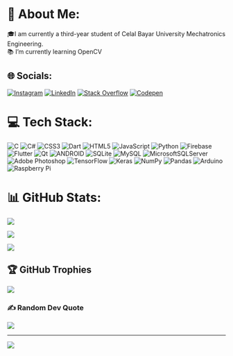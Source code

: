 # 💫 About Me:

🎓I am currently a third-year student of Celal Bayar University Mechatronics Engineering.<br>📚 I’m currently learning OpenCV

  
  

## 🌐 Socials:

[![Instagram](https://img.shields.io/badge/Instagram-%23E4405F.svg?logo=Instagram&logoColor=white)](https://instagram.com/enesuqur) [![LinkedIn](https://img.shields.io/badge/LinkedIn-%230077B5.svg?logo=linkedin&logoColor=white)](https://linkedin.com/in/enesugur) [![Stack Overflow](https://img.shields.io/badge/-Stackoverflow-FE7A16?logo=stack-overflow&logoColor=white)](https://stackoverflow.com/users/14474172) [![Codepen](https://img.shields.io/badge/Codepen-000000?style=for-the-badge&logo=codepen&logoColor=white)](https://codepen.io/EnesUGR)

  

# 💻 Tech Stack:

![C](https://img.shields.io/badge/c-%2300599C.svg?style=for-the-badge&logo=c&logoColor=white) ![C#](https://img.shields.io/badge/c%23-%23239120.svg?style=for-the-badge&logo=c-sharp&logoColor=white) ![CSS3](https://img.shields.io/badge/css3-%231572B6.svg?style=for-the-badge&logo=css3&logoColor=white) ![Dart](https://img.shields.io/badge/dart-%230175C2.svg?style=for-the-badge&logo=dart&logoColor=white) ![HTML5](https://img.shields.io/badge/html5-%23E34F26.svg?style=for-the-badge&logo=html5&logoColor=white) ![JavaScript](https://img.shields.io/badge/javascript-%23323330.svg?style=for-the-badge&logo=javascript&logoColor=%23F7DF1E) ![Python](https://img.shields.io/badge/python-3670A0?style=for-the-badge&logo=python&logoColor=ffdd54) ![Firebase](https://img.shields.io/badge/firebase-%23039BE5.svg?style=for-the-badge&logo=firebase) ![Flutter](https://img.shields.io/badge/Flutter-%2302569B.svg?style=for-the-badge&logo=Flutter&logoColor=white) ![Qt](https://img.shields.io/badge/Qt-%23217346.svg?style=for-the-badge&logo=Qt&logoColor=white) ![ANDROID](https://img.shields.io/badge/android-%2320232a.svg?style=for-the-badge&logo=android&logoColor=%a4c639) ![SQLite](https://img.shields.io/badge/sqlite-%2307405e.svg?style=for-the-badge&logo=sqlite&logoColor=white) ![MySQL](https://img.shields.io/badge/mysql-%2300f.svg?style=for-the-badge&logo=mysql&logoColor=white) ![MicrosoftSQLServer](https://img.shields.io/badge/Microsoft%20SQL%20Sever-CC2927?style=for-the-badge&logo=microsoft%20sql%20server&logoColor=white) ![Adobe Photoshop](https://img.shields.io/badge/adobephotoshop-%2331A8FF.svg?style=for-the-badge&logo=adobephotoshop&logoColor=white) ![TensorFlow](https://img.shields.io/badge/TensorFlow-%23FF6F00.svg?style=for-the-badge&logo=TensorFlow&logoColor=white) ![Keras](https://img.shields.io/badge/Keras-%23D00000.svg?style=for-the-badge&logo=Keras&logoColor=white) ![NumPy](https://img.shields.io/badge/numpy-%23013243.svg?style=for-the-badge&logo=numpy&logoColor=white) ![Pandas](https://img.shields.io/badge/pandas-%23150458.svg?style=for-the-badge&logo=pandas&logoColor=white) ![Arduino](https://img.shields.io/badge/-Arduino-00979D?style=for-the-badge&logo=Arduino&logoColor=white) ![Raspberry Pi](https://img.shields.io/badge/-RaspberryPi-C51A4A?style=for-the-badge&logo=Raspberry-Pi)

# 📊 GitHub Stats:

![](https://github-readme-stats.vercel.app/api?username=EnesUGR&theme=onedark&hide_border=false&include_all_commits=true&count_private=true)<br/>

![](https://github-readme-streak-stats.herokuapp.com/?user=EnesUGR&theme=onedark&hide_border=false)<br/>

![](https://github-readme-stats.vercel.app/api/top-langs/?username=EnesUGR&theme=onedark&hide_border=false&include_all_commits=true&count_private=true&layout=compact)

  

## 🏆 GitHub Trophies

![](https://github-profile-trophy.vercel.app/?username=EnesUGR&theme=onestar&no-frame=false&no-bg=false&margin-w=4)

  

### ✍️ Random Dev Quote

![](https://quotes-github-readme.vercel.app/api?type=horizontal&theme=radical)

  

---

[![](https://visitcount.itsvg.in/api?id=EnesUGR&icon=0&color=0)](https://visitcount.itsvg.in)

 
